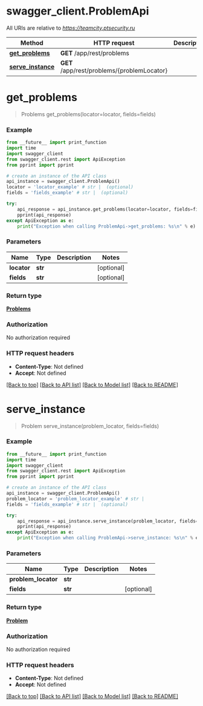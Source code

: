 # swagger_client.ProblemApi

All URIs are relative to *https://teamcity.ptsecurity.ru*

Method | HTTP request | Description
------------- | ------------- | -------------
[**get_problems**](ProblemApi.md#get_problems) | **GET** /app/rest/problems | 
[**serve_instance**](ProblemApi.md#serve_instance) | **GET** /app/rest/problems/{problemLocator} | 


# **get_problems**
> Problems get_problems(locator=locator, fields=fields)



### Example
```python
from __future__ import print_function
import time
import swagger_client
from swagger_client.rest import ApiException
from pprint import pprint

# create an instance of the API class
api_instance = swagger_client.ProblemApi()
locator = 'locator_example' # str |  (optional)
fields = 'fields_example' # str |  (optional)

try:
    api_response = api_instance.get_problems(locator=locator, fields=fields)
    pprint(api_response)
except ApiException as e:
    print("Exception when calling ProblemApi->get_problems: %s\n" % e)
```

### Parameters

Name | Type | Description  | Notes
------------- | ------------- | ------------- | -------------
 **locator** | **str**|  | [optional] 
 **fields** | **str**|  | [optional] 

### Return type

[**Problems**](Problems.md)

### Authorization

No authorization required

### HTTP request headers

 - **Content-Type**: Not defined
 - **Accept**: Not defined

[[Back to top]](#) [[Back to API list]](../README.md#documentation-for-api-endpoints) [[Back to Model list]](../README.md#documentation-for-models) [[Back to README]](../README.md)

# **serve_instance**
> Problem serve_instance(problem_locator, fields=fields)



### Example
```python
from __future__ import print_function
import time
import swagger_client
from swagger_client.rest import ApiException
from pprint import pprint

# create an instance of the API class
api_instance = swagger_client.ProblemApi()
problem_locator = 'problem_locator_example' # str | 
fields = 'fields_example' # str |  (optional)

try:
    api_response = api_instance.serve_instance(problem_locator, fields=fields)
    pprint(api_response)
except ApiException as e:
    print("Exception when calling ProblemApi->serve_instance: %s\n" % e)
```

### Parameters

Name | Type | Description  | Notes
------------- | ------------- | ------------- | -------------
 **problem_locator** | **str**|  | 
 **fields** | **str**|  | [optional] 

### Return type

[**Problem**](Problem.md)

### Authorization

No authorization required

### HTTP request headers

 - **Content-Type**: Not defined
 - **Accept**: Not defined

[[Back to top]](#) [[Back to API list]](../README.md#documentation-for-api-endpoints) [[Back to Model list]](../README.md#documentation-for-models) [[Back to README]](../README.md)

